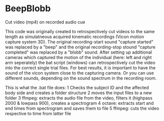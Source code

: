 # BeepBlobb
Cut video (mp4) on recorded audio cue

This code was originally created to retrospectively cut videos to the same length as simulatneous acquired kinematic recordings (Vicon motion capture system 3D). The original recording-start sound "capture started" was replaced by a "beep" and the original recording-stop stound "capture completed" was replaced by a "blobb" sound. After setting up additional cameras which captured the motion of the individual (here: left and right arm seperately) the bat script (windows) can retrospectively cut the video into the correct single trial files. For best results, it is important to have the sound of the vicon system close to the capturing camera. Or you can use different sounds, depending on the sound spectrum in the recording room. 

This is what the .bat file does:
1 Checks the subject ID and the affected body side and creates a folder structure
2 moves the input files to a new folder
3 ffmpeg: extracts the audio file from the video, filters it (highpass 2000 & lowpass 900), creates a spectrogram 
4 octave: extracts start and end times from spectrogram and saves them to file
5 ffmpeg: cuts the video respective to time from latter file


